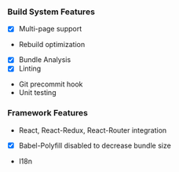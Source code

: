 ### Build System Features
- [x] Multi-page support
- Rebuild optimization
- [x] Bundle Analysis
- [x] Linting
- Git precommit hook
- Unit testing

### Framework Features
- React, React-Redux, React-Router integration
- [x] Babel-Polyfill disabled to decrease bundle size
- I18n
